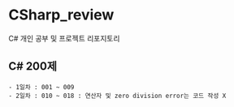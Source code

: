 # CSharp_review
C# 개인 공부 및 프로젝트 리포지토리

## C# 200제
	- 1일차 : 001 ~ 009
	- 2일차 : 010 ~ 018 : 연산자 및 zero division error는 코드 작성 X